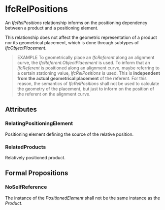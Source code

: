 # IfcRelPositions

An _IfcRelPositions_ relationship informs on the positioning dependency between a product and a positioning element.
<!-- end of short definition -->

This relationship does not affect the geometric representation of a product nor its geometrical placement, which is done through subtypes of _IfcObjectPlacement_. 

> EXAMPLE To geometrically place an _IfcReferent_ along an alignment curve, the _IfcReferent.ObjectPlacement_ is used. To inform that an _IfcReferent_ is positioned along an alignment curve, maybe referring to a certain stationing value, _IfcRelPositions_ is used. This is **independent from the actual geometrical placement** of the referent. For this reason, the semantics of _IfcRelPositions_ shall not be used to calculate the geometry of the placement, but just to inform on the position of the referent on the alignment curve.

## Attributes

### RelatingPositioningElement
Positioning element defining the source of the relative position.

### RelatedProducts
Relatively positioned product.

## Formal Propositions

### NoSelfReference
The instance of the _PositionedElement_ shall not be the same instance as the _Product_.